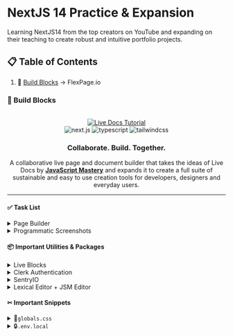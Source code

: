 # NextJS 14 Practice & Expansion

Learning NextJS14 from the top creators on YouTube and expanding on their teaching to create robust and intuitive portfolio projects.

## 📋 <a name="table">Table of Contents</a>

1. 🏫 [Build Blocks](#buildblocks) -> FlexPage.io

### <a name="buildblocks">🏫 Build Blocks</a>

<div align="center">
  <br />
    <a href="https://youtu.be/y5vE8y_f_OM" target="_blank">
      <img src="https://github.com/user-attachments./assets/eaaeb1f0-22da-46be-9e29-9bef70e0039d" alt="Live Docs Tutorial">
    </a>
  <br />

  <div>
    <img src="https://img.shields.io/badge/-Next_JS-black?style=for-the-badge&logoColor=white&logo=nextdotjs&color=61DAFB" alt="next.js" />
    <img src="https://img.shields.io/badge/-TypeScript-black?style=for-the-badge&logoColor=white&logo=typescript&color=3178C6" alt="typescript" />
    <img src="https://img.shields.io/badge/-Tailwind_CSS-black?style=for-the-badge&logoColor=white&logo=tailwindcss&color=06B6D4" alt="tailwindcss" />
  </div>

  <h3 align="center">Collaborate. Build. Together.</h3>

   <div align="center">
     A collaborative live page and document builder that takes the ideas of Live Docs by <a href="https://www.youtube.com/@javascriptmastery/videos" target="_blank"><b>JavaScript Mastery</b></a> and expands it to create a full suite of sustainable and easy to use creation tools for developers, designers and everyday users.
    </div>
</div>

---


#### <a name="buildblocks_pagebuilder">✅ Task List</a>
<details>
<summary>Page Builder</summary>
 - Build a live and interactive page builder using NextJS & React (referencing Build Blocks API, Lexical UI, and ReactBuilder.dev functionality) with block library and intuitive user interface.

 Details here:
 [NextJS Websocket Guide](https://leidson.medium.com/real-time-collaboration-with-nextjs-building-interactive-multi-user-applications-91b5eabd3a05)

 [CraftJS](https://github.com/prevwong/craft.js)
</details>

<details>
<summary>Programmatic Screenshots</summary>
 - Make a server-action and component to capture a screenshot of pages and documents when edited. [Guide Here](https://medium.com/geekculture/how-to-build-programmatic-screenshots-of-any-website-in-seconds-using-next-js-b33fed502c7c)

 Details here:
</details>

#### <a name="buildblocks_packages">📦 Important Utilities & Packages</a>
<details>
<summary>Live Blocks</summary>
 - Build a page builder using custom page builder(referencing Build Blocks API and UI) with block library and intuitive user interface.
</details>

<details>
<summary>Clerk Authentication</summary>
 - Build a page builder using custom page builder(referencing Build Blocks API and UI) with block library and intuitive user interface.
</details>

<details>
<summary>SentryIO</summary>
  - Build a page builder using custom page builder(referencing Build Blocks API and UI) with block library and intuitive user interface.
</details>

<details>
<summary>Lexical Editor + JSM Editor</summary>
  - Build a page builder using custom page builder(referencing Build Blocks API and UI) with block library and intuitive user interface.
</details>

#### <a name="buildblocks_snippets">✂ Important Snippets</a>

<details>
<summary>🎨<code>globals.css</code></summary>

```css
@tailwind base;
@tailwind components;
@tailwind utilities;

/* @import "@buildblocks/react-ui/styles.css"; */
/* @import "@liveblocks/react-lexical/styles.css"; */

/* @import "../styles/dark-theme.css"; */

/* ========================================== TAILWIND STYLES */
@layer base {
  :root {
    background: #09111f;
    color: #fff;
    margin: 0;
  }

  .custom-scrollbar::-webkit-scrollbar {
    width: 4px;
    height: 4px;
    border-radius: 50px;
  }

  .custom-scrollbar::-webkit-scrollbar-track {
    background: #09090a;
  }

  .custom-scrollbar::-webkit-scrollbar-thumb {
    background: #2e3d5b;
    border-radius: 50px;
  }

  .custom-scrollbar::-webkit-scrollbar-thumb:hover {
    background: #7878a3;
  }
}

@layer utilities {
  .text-28-semibold {
    @apply text-[28px] font-semibold;
  }
  .text-10-regular {
    @apply text-[10px] font-normal;
  }

  .gradient-blue {
    @apply bg-gradient-to-t from-blue-500 to-blue-400;
  }
  .gradient-red {
    @apply bg-gradient-to-t from-red-500 to-red-400;
  }

  .shad-dialog {
    @apply w-full max-w-[400px] rounded-xl border-none bg-doc bg-cover px-5 py-7 shadow-xl sm:min-w-[500px] !important;
  }

  .shad-dialog button {
    @apply focus:ring-0 focus:ring-offset-0 focus-visible:border-none focus-visible:outline-none focus-visible:ring-transparent focus-visible:ring-offset-0 !important;
  }

  .shad-select {
    @apply w-fit border-none bg-transparent text-blue-100 !important;
  }

  .shad-select svg {
    @apply ml-1 mt-1;
  }

  .shad-select-item {
    @apply cursor-pointer bg-dark-200 text-blue-100 focus:bg-dark-300 hover:bg-dark-300 focus:text-blue-100 !important;
  }

  .shad-popover {
    @apply w-[460px] border-none bg-dark-200 shadow-lg !important;
  }

  .floating-toolbar {
    @apply flex w-full min-w-max items-center justify-center gap-2 rounded-lg bg-dark-350 p-1.5 shadow-xl;
  }

  .floating-toolbar-btn {
    @apply relative inline-flex size-8 items-center justify-center whitespace-nowrap rounded-md text-sm font-medium transition-colors focus-visible:outline-none focus-visible:ring-1 disabled:pointer-events-none disabled:opacity-50;
  }

  .toolbar-wrapper {
    @apply z-50 custom-scrollbar w-screen overflow-auto border-y border-dark-300 bg-dark-100 pl-3 pr-4 shadow-sm;
  }

  .editor-wrapper {
    @apply custom-scrollbar h-[calc(100vh-140px)] gap-5 overflow-auto px-5 pt-5 lg:flex-row lg:items-start lg:justify-center  xl:gap-10 xl:pt-10;
  }

  .header {
    @apply min-h-[92px] min-w-full flex-nowrap bg-dark-100 flex w-full items-center justify-between gap-2 px-4;
  }

  .document-list-container {
    @apply flex flex-col items-center mb-10 w-full gap-10 px-5;
  }

  .document-list-title {
    @apply max-w-[730px] items-end flex w-full justify-between;
  }

  .document-list-item {
    @apply flex items-center justify-between gap-4 rounded-lg bg-doc bg-cover p-5 shadow-xl;
  }

  .document-list-empty {
    @apply flex w-full max-w-[730px] flex-col items-center justify-center gap-5 rounded-lg bg-dark-200 px-10 py-8;
  }

  .document-title-input {
    @apply min-w-[78px] border-none bg-transparent px-0 text-left text-base font-semibold leading-[24px] focus-visible:ring-0 focus-visible:ring-offset-0 disabled:text-black sm:text-xl md:text-center !important;
  }

  .document-title {
    @apply line-clamp-1 border-dark-400 text-base font-semibold leading-[24px] sm:pl-0 sm:text-xl;
  }

  .view-only-tag {
    @apply rounded-md bg-dark-400/50 px-2 py-0.5 text-xs text-blue-100/50;
  }

  .collaborators-list {
    @apply hidden items-center justify-end -space-x-3 overflow-hidden sm:flex;
  }

  .share-input {
    @apply h-11 flex-1 border-none bg-dark-400 focus-visible:ring-0 focus-visible:ring-offset-0 !important;
  }

  .remove-btn {
    @apply rounded-lg bg-transparent px-0 text-red-500 hover:bg-transparent;
  }

  .comments-container {
    @apply mb-10 space-y-4 lg:w-fit flex w-full flex-col items-center justify-center;
  }

  .comment-composer {
    @apply w-full max-w-[800px] border border-dark-300 bg-dark-200 shadow-sm lg:w-[350px];
  }

  .comment-thread {
    @apply w-full max-w-[800px] border border-dark-300 bg-dark-200 shadow-sm lg:w-[350px] transition-all;
  }

  .loader {
    @apply flex size-full h-screen items-center justify-center gap-3 text-white;
  }

  /* ======================== Auth Pages */
  .auth-page {
    @apply flex h-screen w-full flex-col items-center justify-center gap-10;
  }

  /* ======================== Home Page */
  .home-container {
    @apply relative flex min-h-screen w-full flex-col items-center gap-5 sm:gap-10;
  }

  .document-ul {
    @apply flex w-full max-w-[730px] flex-col gap-5;
  }

  /* ======================== CollaborativeRoom */
  .collaborative-room {
    @apply flex size-full max-h-screen flex-1 flex-col items-center overflow-hidden;
  }
}

/* ======================== Clerk Override */
.cl-avatarBox {
  width: 36px;
  height: 36px;
}

.cl-userButtonTrigger {
  height: fit-content !important;
}

.cl-cardBox,
.cl-signIn-start,
.cl-signUp-start,
.cl-footer {
  background: #060d18;
  box-shadow: none;
  padding: 20px;
}

.cl-socialButtonsBlockButton,
.cl-socialButtonsBlockButton:hover {
  height: 40px;
  background-color: #3371ff;
  color: #fff;
}

.cl-internal-2gzuzc {
  filter: brightness(1000%);
}

.cl-logoBox {
  height: 52px;
}

/* ======================== Liveblocks Override */
.lb-root {
  --lb-accent-subtle: #0b1527;
  --lb-radius: 0px;
  --lb-dynamic-background: #1b2840;
}

.lb-comment,
.lb-thread-comments,
.lb-composer,
.lb-comment-reaction {
  background-color: #0f1c34;
  color: #fff;
}

.lb-button {
  --lb-foreground-moderate: #fff;
}

.lb-button:where([data-variant="primary"]) {
  background-color: #161e30;
  color: #b4c6ee;
  padding: 8px;
}

.lb-button:where(
    [data-variant="default"]:not(
        :is(
            :enabled:hover,
            :enabled:focus-visible,
            [aria-expanded="true"],
            [aria-selected="true"]
          )
      )
  ) {
  color: #b4c6ee;
}

.lb-button:where(
    :enabled:hover,
    :enabled:focus-visible,
    [aria-expanded="true"],
    [aria-selected="true"]
  ) {
  --lb-button-background: #161e30;

  color: #b4c6ee;
}

.lb-inbox-notification-list-item:where(:not(:last-of-type)) {
  border-bottom: none;
}

.lb-comment-body,
.lb-dropdown-item,
.lb-dropdown-item-icon,
.lb-composer-editor {
  color: #fff;
}

.lb-composer-action {
  padding: 8px;
}

.lb-comment-content {
  background: #0b1527;
  margin-top: 16px;
  padding: 12px;
  border-radius: 4px;
  font-size: 14px;
}

.lb-comment-date,
.lb-lexical-mention-suggestion-user,
.lb-composer-suggestions-list-item,
.lb-inbox-notification-date,
.lb-comment-author {
  color: #b4c6ee;
}

.data-liveblocks-portal {
  color: #b4c6ee !important;
}

.lb-root:where(:not(.lb-root .lb-root)) {
  --lb-dynamic-background: #1b2840;
  color: #fff;
}

.lb-composer-editor :where([data-placeholder]) {
  color: #b4c6ee;
  font-size: 14px;
}

.lb-lexical-floating-threads-thread:where([data-resolved]) {
  opacity: 40%;
}

.lb-elevation {
  background: #0f1c34;
}
```

</details>

<details>
<summary>🔒<code>.env.local</code></summary>

```env
#Clerk
NEXT_PUBLIC_CLERK_PUBLISHABLE_KEY=
CLERK_SECRET_KEY=
NEXT_PUBLIC_CLERK_SIGN_IN_URL=/sign-in
NEXT_PUBLIC_CLERK_SIGN_UP_URL=/sign-up


LIVEBLOCKS_SECRET_KEY=

SENTRY_AUTH_TOKEN=
```

#### <a name="buildblocks_links">🔗 Links</a>

- Public assets used in the project can be found [here](https://drive.google.com/file/d/1MCQaP-imgDdopwcUn4CN_D-WglDc--Ho/view?usp=sharing)
- [Buildblocks Starter Guide](https://buildblocks.io/docs/get-started/nextjs-lexical)
